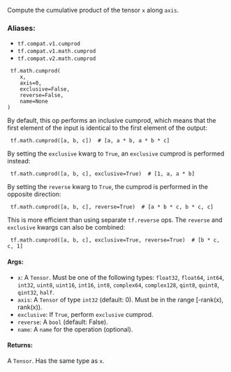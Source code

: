 Compute the cumulative product of the tensor `x` along `axis`.
### Aliases:
- `tf.compat.v1.cumprod`
- `tf.compat.v1.math.cumprod`
- `tf.compat.v2.math.cumprod`

```
 tf.math.cumprod(
    x,
    axis=0,
    exclusive=False,
    reverse=False,
    name=None
)
```
By default, this op performs an inclusive cumprod, which means that the first element of the input is identical to the first element of the output:

```
 tf.math.cumprod([a, b, c])  # [a, a * b, a * b * c]
```
By setting the `exclusive` kwarg to `True`, an `exclusive` cumprod is performed instead:

```
 tf.math.cumprod([a, b, c], exclusive=True)  # [1, a, a * b]
```
By setting the `reverse` kwarg to `True`, the cumprod is performed in the opposite direction:

```
 tf.math.cumprod([a, b, c], reverse=True)  # [a * b * c, b * c, c]
```
This is more efficient than using separate `tf.reverse` ops. The `reverse` and `exclusive` kwargs can also be combined:

```
 tf.math.cumprod([a, b, c], exclusive=True, reverse=True)  # [b * c, c, 1]
```
#### Args:
- `x`: A `Tensor`. Must be one of the following types: `float32`, `float64`, `int64`, `int32`, `uint8`, `uint16`, `int16`, `int8`, `complex64`, `complex128`, `qint8`, `quint8`, `qint32`, `half`.
- `axis`: A `Tensor` of type `int32` (default: 0). Must be in the range [-rank(x), rank(x)).
- `exclusive`: If `True`, perform `exclusive` cumprod.
- `reverse`: A `bool` (default: False).
- `name`: A `name` for the operation (optional).
#### Returns:
A `Tensor`. Has the same type as `x`.
